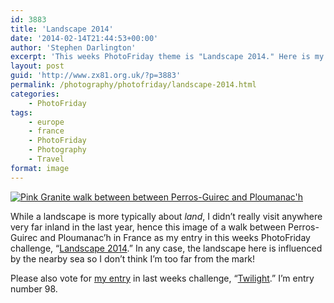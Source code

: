 ```yaml
---
id: 3883
title: 'Landscape 2014'
date: '2014-02-14T21:44:53+00:00'
author: 'Stephen Darlington'
excerpt: 'This weeks PhotoFriday theme is "Landscape 2014." Here is my entry.'
layout: post
guid: 'http://www.zx81.org.uk/?p=3883'
permalink: /photography/photofriday/landscape-2014.html
categories:
    - PhotoFriday
tags:
    - europe
    - france
    - PhotoFriday
    - Photography
    - Travel
format: image
---
```


[![Pink Granite walk between between Perros-Guirec and Ploumanac'h](https://i0.wp.com/farm3.staticflickr.com/2821/9247676473_e516feb8ec.jpg?resize=500%2C333)](http://www.flickr.com/photos/stephendarlington/9247676473/ "Pink Granite walk between between Perros-Guirec and Ploumanac'h by stephendarlington, on Flickr")

While a landscape is more typically about *land*, I didn’t really visit anywhere very far inland in the last year, hence this image of a walk between Perros-Guirec and Ploumanac’h in France as my entry in this weeks PhotoFriday challenge, “[Landscape 2014](http://www.photofriday.com/challenge.php?id=1371).” In any case, the landscape here is influenced by the nearby sea so I don’t think I’m too far from the mark!

Please also vote for [my entry](http://www.zx81.org.uk/photography/photofriday/twilight.html "Twilight") in last weeks challenge, “[Twilight](http://www.photofriday.com/linkviewer.php?id=1369).” I’m entry number 98.